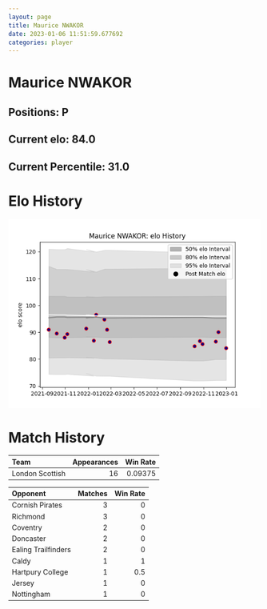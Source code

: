 ```yaml
---  
layout: page  
title: Maurice NWAKOR  
date: 2023-01-06 11:51:59.677692  
categories: player  
---
```

# Maurice NWAKOR

## Positions: P

## Current elo: 84.0

## Current Percentile: 31.0

# Elo History


![elo history](history_MauriceNWAKOR.png)
# Match History


| Team            |   Appearances |   Win Rate |
|:----------------|--------------:|-----------:|
| London Scottish |            16 |    0.09375 |

| Opponent            |   Matches |   Win Rate |
|:--------------------|----------:|-----------:|
| Cornish Pirates     |         3 |        0   |
| Richmond            |         3 |        0   |
| Coventry            |         2 |        0   |
| Doncaster           |         2 |        0   |
| Ealing Trailfinders |         2 |        0   |
| Caldy               |         1 |        1   |
| Hartpury College    |         1 |        0.5 |
| Jersey              |         1 |        0   |
| Nottingham          |         1 |        0   |